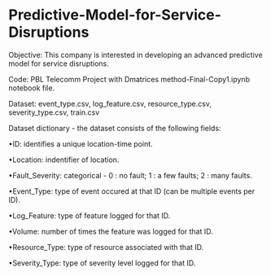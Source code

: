 # Predictive-Model-for-Service-Disruptions


Objective: This company is interested in developing an advanced predictive model for service disruptions.


Code: PBL Telecomm Project with Dmatrices method-Final-Copy1.ipynb notebook file.


Dataset: event_type.csv, log_feature.csv, resource_type.csv, severity_type.csv, train.csv


Dataset dictionary - the dataset consists of the following fields:

•ID: identifies a unique location-time point.

•Location: indentifier of location.

•Fault_Severity: categorical - 0 : no fault; 1 : a few faults; 2 : many faults.

•Event_Type: type of event occured at that ID (can be multiple events per ID).

•Log_Feature: type of feature logged for that ID.

•Volume: number of times the feature was logged for that ID.

•Resource_Type: type of resource associated with that ID.

•Severity_Type: type of severity level logged for that ID. 
